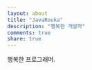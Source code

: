 ```yaml
---
layout: about
title: "JavaRouka"
description: "행복한 개발자"
comments: true
share: true
---
```


행복한 프로그래머.
